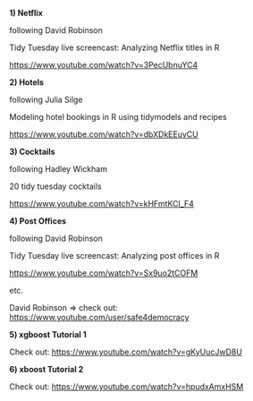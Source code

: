 
**1) Netflix**

following David Robinson

Tidy Tuesday live screencast: Analyzing Netflix titles in R

https://www.youtube.com/watch?v=3PecUbnuYC4


**2) Hotels**

following Julia Silge

Modeling hotel bookings in R using tidymodels and recipes

https://www.youtube.com/watch?v=dbXDkEEuvCU


**3) Cocktails**

following Hadley Wickham

20 tidy tuesday cocktails

https://www.youtube.com/watch?v=kHFmtKCI_F4


**4) Post Offices**

following David Robinson

Tidy Tuesday live screencast: Analyzing post offices in R

https://www.youtube.com/watch?v=Sx9uo2tCOFM


etc.

David Robinson
=> check out: https://www.youtube.com/user/safe4democracy


**5) xgboost Tutorial 1**

Check out: https://www.youtube.com/watch?v=gKyUucJwD8U

**6) xboost Tutorial 2**

Check out: https://www.youtube.com/watch?v=hpudxAmxHSM


